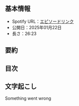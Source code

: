 ## **基本情報**

- Spotify URL：[エピソードリンク](https://open.spotify.com/episode/2YHNBBiXvFYcermbUNSaQS?si=1c6d2b1a7fd64fa4)
- 公開日：2025年01月22日
- 長さ：26:23

## **要約**



## **目次**



## **文字起こし**

Something went wrong
